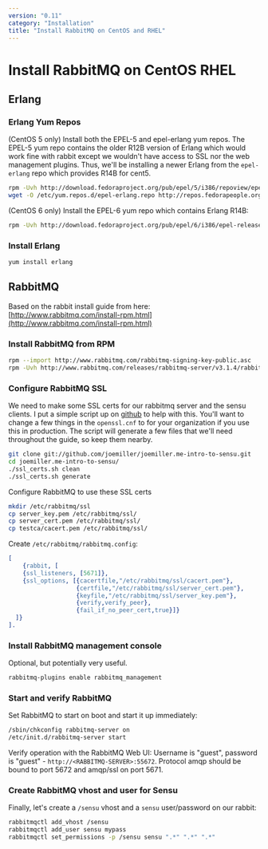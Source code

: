 ```yaml
---
version: "0.11"
category: "Installation"
title: "Install RabbitMQ on CentOS and RHEL"
---
```


# Install RabbitMQ on CentOS RHEL

## Erlang

### Erlang Yum Repos

(CentOS 5 only) Install both the EPEL-5 and epel-erlang yum repos. The EPEL-5 yum repo contains the older R12B version of Erlang which would work fine with rabbit except we wouldn't have access to SSL nor the web management plugins. Thus, we'll be installing a newer Erlang from the `epel-erlang` repo which provides R14B for cent5.

``` bash
rpm -Uvh http://download.fedoraproject.org/pub/epel/5/i386/repoview/epel-release.html
wget -O /etc/yum.repos.d/epel-erlang.repo http://repos.fedorapeople.org/repos/peter/erlang/epel-erlang.repo
```
 
(CentOS 6 only) Install the EPEL-6 yum repo which contains Erlang R14B:

``` bash
rpm -Uvh http://download.fedoraproject.org/pub/epel/6/i386/epel-release-6-8.noarch.rpm
```

### Install Erlang

``` bash
yum install erlang
```

## RabbitMQ

Based on the rabbit install guide from here: [http://www.rabbitmq.com/install-rpm.html](http://www.rabbitmq.com/install-rpm.html)

### Install RabbitMQ from RPM

``` bash
rpm --import http://www.rabbitmq.com/rabbitmq-signing-key-public.asc
rpm -Uvh http://www.rabbitmq.com/releases/rabbitmq-server/v3.1.4/rabbitmq-server-3.1.4-1.noarch.rpm
```

### Configure RabbitMQ SSL

We need to make some SSL certs for our rabbitmq server and the sensu clients. I put a simple script up on [github](https://github.com/joemiller/joemiller.me-intro-to-sensu) to help with this. You'll want to change a few things in the `openssl.cnf` to for your organization if you use this in production. The script will generate a few files that we'll need throughout the guide, so keep them nearby.

``` bash
git clone git://github.com/joemiller/joemiller.me-intro-to-sensu.git
cd joemiller.me-intro-to-sensu/
./ssl_certs.sh clean
./ssl_certs.sh generate
```

Configure RabbitMQ to use these SSL certs

``` bash
mkdir /etc/rabbitmq/ssl
cp server_key.pem /etc/rabbitmq/ssl/
cp server_cert.pem /etc/rabbitmq/ssl/
cp testca/cacert.pem /etc/rabbitmq/ssl/
```
    
Create `/etc/rabbitmq/rabbitmq.config`:

``` erlang
[
    {rabbit, [
    {ssl_listeners, [5671]},
    {ssl_options, [{cacertfile,"/etc/rabbitmq/ssl/cacert.pem"},
                   {certfile,"/etc/rabbitmq/ssl/server_cert.pem"},
                   {keyfile,"/etc/rabbitmq/ssl/server_key.pem"},
                   {verify,verify_peer},
                   {fail_if_no_peer_cert,true}]}
  ]}
].
```

### Install RabbitMQ management console

Optional, but potentially very useful.

``` bash
rabbitmq-plugins enable rabbitmq_management
```

### Start and verify RabbitMQ

Set RabbitMQ to start on boot and start it up immediately:

``` bash
/sbin/chkconfig rabbitmq-server on
/etc/init.d/rabbitmq-server start
```

Verify operation with the RabbitMQ Web UI: Username is "guest", password is "guest" - `http://<RABBITMQ-SERVER>:55672`. Protocol amqp should be bound to port 5672 and amqp/ssl on port 5671.

### Create RabbitMQ vhost and user for Sensu

Finally, let's create a `/sensu` vhost and a `sensu` user/password on our rabbit:

``` bash
rabbitmqctl add_vhost /sensu
rabbitmqctl add_user sensu mypass
rabbitmqctl set_permissions -p /sensu sensu ".*" ".*" ".*"
```

